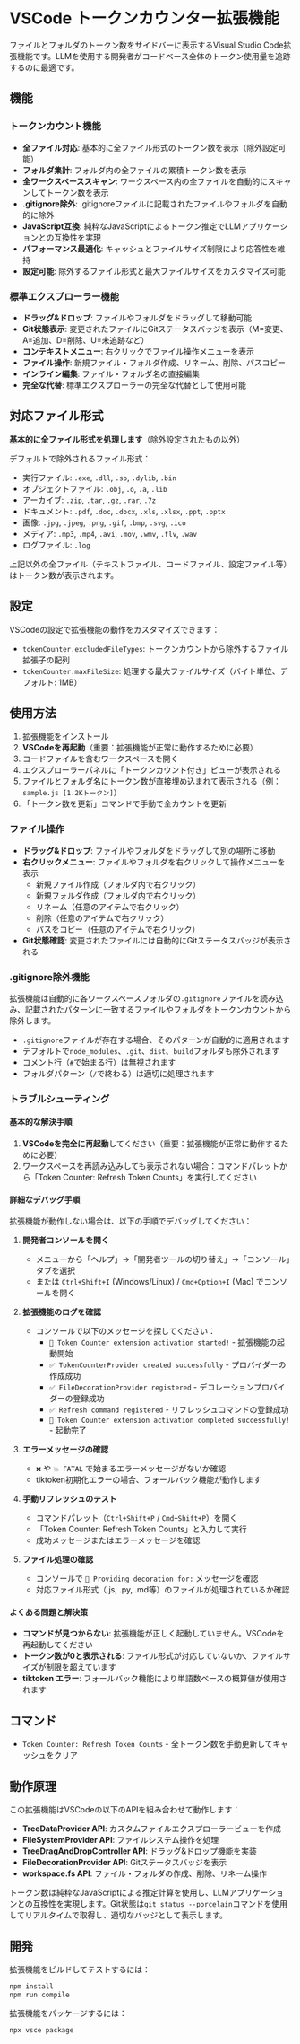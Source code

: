 # VSCode トークンカウンター拡張機能

ファイルとフォルダのトークン数をサイドバーに表示するVisual Studio Code拡張機能です。LLMを使用する開発者がコードベース全体のトークン使用量を追跡するのに最適です。

## 機能

### トークンカウント機能
- **全ファイル対応**: 基本的に全ファイル形式のトークン数を表示（除外設定可能）
- **フォルダ集計**: フォルダ内の全ファイルの累積トークン数を表示
- **全ワークスペーススキャン**: ワークスペース内の全ファイルを自動的にスキャンしてトークン数を表示
- **.gitignore除外**: .gitignoreファイルに記載されたファイルやフォルダを自動的に除外
- **JavaScript互換**: 純粋なJavaScriptによるトークン推定でLLMアプリケーションとの互換性を実現
- **パフォーマンス最適化**: キャッシュとファイルサイズ制限により応答性を維持
- **設定可能**: 除外するファイル形式と最大ファイルサイズをカスタマイズ可能

### 標準エクスプローラー機能
- **ドラッグ&ドロップ**: ファイルやフォルダをドラッグして移動可能
- **Git状態表示**: 変更されたファイルにGitステータスバッジを表示（M=変更、A=追加、D=削除、U=未追跡など）
- **コンテキストメニュー**: 右クリックでファイル操作メニューを表示
- **ファイル操作**: 新規ファイル・フォルダ作成、リネーム、削除、パスコピー
- **インライン編集**: ファイル・フォルダ名の直接編集
- **完全な代替**: 標準エクスプローラーの完全な代替として使用可能

## 対応ファイル形式

**基本的に全ファイル形式を処理します**（除外設定されたもの以外）

デフォルトで除外されるファイル形式：
- 実行ファイル: `.exe`, `.dll`, `.so`, `.dylib`, `.bin`
- オブジェクトファイル: `.obj`, `.o`, `.a`, `.lib`
- アーカイブ: `.zip`, `.tar`, `.gz`, `.rar`, `.7z`
- ドキュメント: `.pdf`, `.doc`, `.docx`, `.xls`, `.xlsx`, `.ppt`, `.pptx`
- 画像: `.jpg`, `.jpeg`, `.png`, `.gif`, `.bmp`, `.svg`, `.ico`
- メディア: `.mp3`, `.mp4`, `.avi`, `.mov`, `.wmv`, `.flv`, `.wav`
- ログファイル: `.log`

上記以外の全ファイル（テキストファイル、コードファイル、設定ファイル等）はトークン数が表示されます。

## 設定

VSCodeの設定で拡張機能の動作をカスタマイズできます：

- `tokenCounter.excludedFileTypes`: トークンカウントから除外するファイル拡張子の配列
- `tokenCounter.maxFileSize`: 処理する最大ファイルサイズ（バイト単位、デフォルト: 1MB）

## 使用方法

1. 拡張機能をインストール
2. **VSCodeを再起動**（重要：拡張機能が正常に動作するために必要）
3. コードファイルを含むワークスペースを開く
4. エクスプローラーパネルに「トークンカウント付き」ビューが表示される
5. ファイルとフォルダ名にトークン数が直接埋め込まれて表示される（例：`sample.js [1.2Kトークン]`）
6. 「トークン数を更新」コマンドで手動で全カウントを更新

### ファイル操作

- **ドラッグ&ドロップ**: ファイルやフォルダをドラッグして別の場所に移動
- **右クリックメニュー**: ファイルやフォルダを右クリックして操作メニューを表示
  - 新規ファイル作成（フォルダ内で右クリック）
  - 新規フォルダ作成（フォルダ内で右クリック）
  - リネーム（任意のアイテムで右クリック）
  - 削除（任意のアイテムで右クリック）
  - パスをコピー（任意のアイテムで右クリック）
- **Git状態確認**: 変更されたファイルには自動的にGitステータスバッジが表示される

### .gitignore除外機能

拡張機能は自動的に各ワークスペースフォルダの`.gitignore`ファイルを読み込み、記載されたパターンに一致するファイルやフォルダをトークンカウントから除外します。

- `.gitignore`ファイルが存在する場合、そのパターンが自動的に適用されます
- デフォルトで`node_modules`、`.git`、`dist`、`build`フォルダも除外されます
- コメント行（`#`で始まる行）は無視されます
- フォルダパターン（`/`で終わる）は適切に処理されます

### トラブルシューティング

#### 基本的な解決手順
1. **VSCodeを完全に再起動**してください（重要：拡張機能が正常に動作するために必要）
2. ワークスペースを再読み込みしても表示されない場合：コマンドパレットから「Token Counter: Refresh Token Counts」を実行してください

#### 詳細なデバッグ手順
拡張機能が動作しない場合は、以下の手順でデバッグしてください：

1. **開発者コンソールを開く**
   - メニューから「ヘルプ」→「開発者ツールの切り替え」→「コンソール」タブを選択
   - または `Ctrl+Shift+I` (Windows/Linux) / `Cmd+Option+I` (Mac) でコンソールを開く

2. **拡張機能のログを確認**
   - コンソールで以下のメッセージを探してください：
     - `🚀 Token Counter extension activation started!` - 拡張機能の起動開始
     - `✅ TokenCounterProvider created successfully` - プロバイダーの作成成功
     - `✅ FileDecorationProvider registered` - デコレーションプロバイダーの登録成功
     - `✅ Refresh command registered` - リフレッシュコマンドの登録成功
     - `🎉 Token Counter extension activation completed successfully!` - 起動完了

3. **エラーメッセージの確認**
   - `❌` や `💥 FATAL` で始まるエラーメッセージがないか確認
   - tiktoken初期化エラーの場合、フォールバック機能が動作します

4. **手動リフレッシュのテスト**
   - コマンドパレット（`Ctrl+Shift+P` / `Cmd+Shift+P`）を開く
   - 「Token Counter: Refresh Token Counts」と入力して実行
   - 成功メッセージまたはエラーメッセージを確認

5. **ファイル処理の確認**
   - コンソールで `🎯 Providing decoration for:` メッセージを確認
   - 対応ファイル形式（.js, .py, .md等）のファイルが処理されているか確認

#### よくある問題と解決策
- **コマンドが見つからない**: 拡張機能が正しく起動していません。VSCodeを再起動してください
- **トークン数が0と表示される**: ファイル形式が対応していないか、ファイルサイズが制限を超えています
- **tiktoken エラー**: フォールバック機能により単語数ベースの概算値が使用されます

## コマンド

- `Token Counter: Refresh Token Counts` - 全トークン数を手動更新してキャッシュをクリア

## 動作原理

この拡張機能はVSCodeの以下のAPIを組み合わせて動作します：

- **TreeDataProvider API**: カスタムファイルエクスプローラービューを作成
- **FileSystemProvider API**: ファイルシステム操作を処理
- **TreeDragAndDropController API**: ドラッグ&ドロップ機能を実装
- **FileDecorationProvider API**: Gitステータスバッジを表示
- **workspace.fs API**: ファイル・フォルダの作成、削除、リネーム操作

トークン数は純粋なJavaScriptによる推定計算を使用し、LLMアプリケーションとの互換性を実現します。Git状態は`git status --porcelain`コマンドを使用してリアルタイムで取得し、適切なバッジとして表示します。

## 開発

拡張機能をビルドしてテストするには：

```bash
npm install
npm run compile
```

拡張機能をパッケージするには：

```bash
npx vsce package
```

